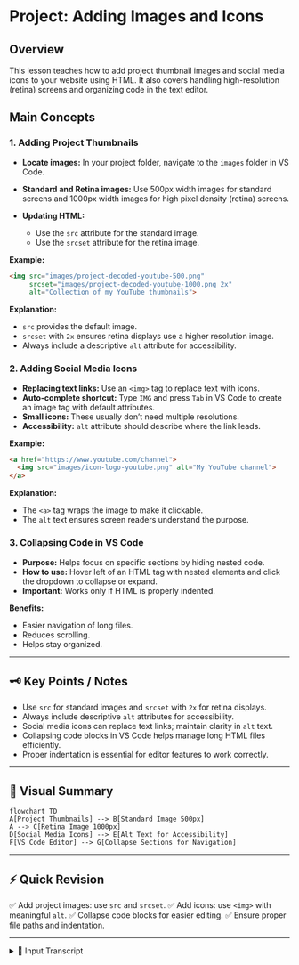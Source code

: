 # Project: Adding Images and Icons

## Overview

This lesson teaches how to add project thumbnail images and social media icons to your website using HTML. It also covers handling high-resolution (retina) screens and organizing code in the text editor.

## Main Concepts

### 1. Adding Project Thumbnails

* **Locate images:** In your project folder, navigate to the `images` folder in VS Code.
* **Standard and Retina images:** Use 500px width images for standard screens and 1000px width images for high pixel density (retina) screens.
* **Updating HTML:**

  * Use the `src` attribute for the standard image.
  * Use the `srcset` attribute for the retina image.

**Example:**

```html
<img src="images/project-decoded-youtube-500.png" 
     srcset="images/project-decoded-youtube-1000.png 2x" 
     alt="Collection of my YouTube thumbnails">
```

**Explanation:**

* `src` provides the default image.
* `srcset` with `2x` ensures retina displays use a higher resolution image.
* Always include a descriptive `alt` attribute for accessibility.

### 2. Adding Social Media Icons

* **Replacing text links:** Use an `<img>` tag to replace text with icons.
* **Auto-complete shortcut:** Type `IMG` and press `Tab` in VS Code to create an image tag with default attributes.
* **Small icons:** These usually don’t need multiple resolutions.
* **Accessibility:** `alt` attribute should describe where the link leads.

**Example:**

```html
<a href="https://www.youtube.com/channel">
  <img src="images/icon-logo-youtube.png" alt="My YouTube channel">
</a>
```

**Explanation:**

* The `<a>` tag wraps the image to make it clickable.
* The `alt` text ensures screen readers understand the purpose.

### 3. Collapsing Code in VS Code

* **Purpose:** Helps focus on specific sections by hiding nested code.
* **How to use:** Hover left of an HTML tag with nested elements and click the dropdown to collapse or expand.
* **Important:** Works only if HTML is properly indented.

**Benefits:**

* Easier navigation of long files.
* Reduces scrolling.
* Helps stay organized.

---

## 🗝️ Key Points / Notes

* Use `src` for standard images and `srcset` with `2x` for retina displays.
* Always include descriptive `alt` attributes for accessibility.
* Social media icons can replace text links; maintain clarity in `alt` text.
* Collapsing code blocks in VS Code helps manage long HTML files efficiently.
* Proper indentation is essential for editor features to work correctly.

---

## 🧩 Visual Summary

```mermaid
flowchart TD
A[Project Thumbnails] --> B[Standard Image 500px]
A --> C[Retina Image 1000px]
D[Social Media Icons] --> E[Alt Text for Accessibility]
F[VS Code Editor] --> G[Collapse Sections for Navigation]
```

---

## ⚡ Quick Revision

✅ Add project images: use `src` and `srcset`.
✅ Add icons: use `<img>` with meaningful `alt`.
✅ Collapse code blocks for easier editing.
✅ Ensure proper file paths and indentation.

---

<details>
<summary>🧩 Input Transcript</summary>

[Project: Adding images and icons
(upbeat music) - [Instructor] In this project update, let's take what we've learned about working with images and file paths and add the thumbnail images to the resume page and the icons to the footer. Back in the editor, let's start with updating the images in the project section in the resume.html file. To see your image files from within the text editor, click the arrow in the sidebar to expand the folder. I've added my own project thumbnails, which include two sets of image files with sizes optimized for standard screens set to 500 pixels, and for retina screens set to a thousand pixels. Using whichever image file you'd like for your first project block, update the source value with the standard image file. The starting point for this file is resume.html, so from here the browser will need to navigate to the images folder first. When adding file paths VS Code will show matches to the folders and files in your project. We can still manually type out the file name or press enter or return to use the auto complete feature. This will add the folder name and the slash. Now, the auto complete feature will show a list of images contained in the folder. When there's a list of options, you can use the up or down arrow keys to navigate to the correct file. Then press enter, or return to auto complete the rest of the file name or you can just click on the file that you wish to add. For me, it's project decoded YouTube 500 pixels.png. Let's leave the source set attribute for now and update the alt attribute with the description of the image to make it accessible for screen readers. My project thumbnail is just a collection of my YouTube thumbnails, so I'll add that to my alt description. Let's see how the standard image is displayed in the browser. Save the file and refresh the browser to see the updates. If you can't see your image, double check the source value. It should match exactly to the name of your folder, image and file extension, and make sure there are no spaces. By default, images are displayed in the same dimensions as the file size, which is currently 500 by 365 pixels, but we'll be changing the size later with CSS. I'm currently using a retina display, so the image appears to be a little blurry since we've only added the standard size image file. So, let's go back to the HTML file and add an option for high pixel density screens. Using the source set attribute, let's link to the 1000 pixel wide image. The auto complete feature for the source set attribute isn't showing the same options as for the source attribute, so make sure there's a slash after the images folder. And now, I'm going to link to the 1000 pixel image file. I'll just use this option and update this to 1000 pixels and add in the .png extension. Then, add a space followed by 2x. This will tell the browser to use the larger image for high pixel density screens. Let's save the file again and see how the larger image displays on a retina screen. This has improved the clarity of the image for my display. Now, let's continue to add the rest of the project images to your resume.html file. Just so you don't have to watch me type everything out, I'm going to copy and paste the values I have saved in a text file offscreen. Take a moment to update your image file paths. Once you've added all your project thumbnails, save the file and check the updates in the browser. We won't be adding the background images just yet. We'll be using CSS for that in a later exercise, but we do have some more images to add, the social media icons and the footer. Let's go back to the editor. Now, that I've personalized the content, the markup on the page is much longer than the template. Another useful editor feature is collapsing code blocks. Hover over the area to the left of an HTML tag that contains nested elements. A dropdown will appear. Click to collapse the code. Click it again to expand it. This feature helps you to focus on a particular section and navigate long pages more easily. Since I'm done with the project section for now, and it's quite long, I'm going to collapse this whole section. I'll also collapse the work experience and education section as well, since we're going to be focusing on the footer area. Now, I don't have to scroll through a long page of code. Also, note that this feature only works if your HTML is properly indented. So, this is another good reason to stay organized. For this section, I'd like to use the icon instead of text as the link to the social media accounts. So, I'll delete the text and add an image tag here instead. Here's another auto complete shortcut. Type the element name, IMG, but without the angled brackets. Then, press the tab key. This will add the image tag and the attributes. Then, add the icon image to the source attribute. My first link is for my YouTube channel, so the source value will be images icon logo YouTube.png. Since the images are pretty small, we don't have to worry about creating two different sizes, like we did for the project thumbnails. When using images, alt attributes should always be included, but when using an icon to replace the text, it's extra important. The alt attribute value should describe where the link will take the user. I'll update mine to say my YouTube channel. Continue with the same process for the rest of the social media links I'll paste in the rest of my links. After this is complete, make sure to update the homepage links as well. I'll collapse this as well to make it easier to copy the whole section and add it to my index.html. Going to replace this with the updated list. Now, let's save both files and check the updates in the browser. My third link is using the medium logo, which is white and the page background is also white, so it just looks like a blank spot right now, but it's there. The size and alignment also look off right now, but we'll be updating these styles with CSS later in the course. If you'd like to learn more about how to use functional images while maintaining accessibility, check out this tutorial from the W3C. The link is also included in the links.pdf file.]

</details>
